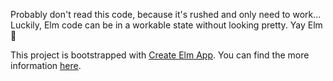 Probably don't read this code, because it's rushed and only need to work... Luckily, Elm code can be in a workable state without looking pretty. Yay Elm :raised_hands: 

This project is bootstrapped with [Create Elm App](https://github.com/halfzebra/create-elm-app).
You can find the more information [here](https://github.com/halfzebra/create-elm-app/blob/master/template/README.md).
